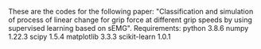 These are the codes for the following paper: "Classification and simulation of process of linear change for grip force at different grip speeds by using supervised learning based on sEMG".
Requirements:
	python 3.8.6 
	numpy 1.22.3
	scipy 1.5.4
	matplotlib 3.3.3
	scikit-learn 1.0.1
